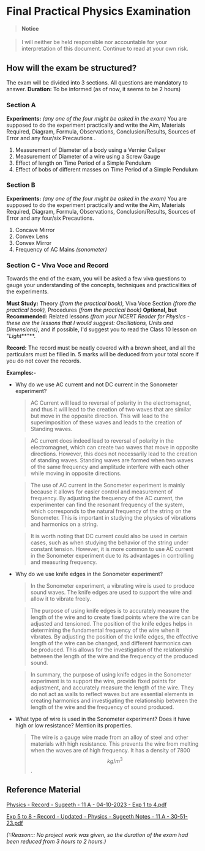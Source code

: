 # Final Practical Physics Examination

> #### Notice

> I will neither be held responsible nor accountable for your interpretation of this document. Continue to read at your own risk.

## How will the exam be structured?

The exam will be divided into 3 sections. All questions are mandatory to answer. **Duration:** To be informed (as of now, it seems to be 2 hours)

### Section A

**Experiments:** _(any one of the four might be asked in the exam)_ You are supposed to do the experiment practically and write the Aim, Materials Required, Diagram, Formula, Observations, Conclusion/Results, Sources of Error and any four/six Precautions .

1. Measurement of Diameter of a body using a Vernier Caliper
2. Measurement of Diameter of a wire using a Screw Gauge
3. Effect of length on Time Period of a Simple Pendulum
4. Effect of bobs of different masses on Time Period of a Simple Pendulum

### Section B

**Experiments:** _(any one of the four might be asked in the exam)_ You are supposed to do the experiment practically and write the Aim, Materials Required, Diagram, Formula, Observations, Conclusion/Results, Sources of Error and any four/six Precautions.

1. Concave Mirror
2. Convex Lens
3. Convex Mirror
4. Frequency of AC Mains _(sonometer)_

### Section C - Viva Voce and Record

Towards the end of the exam, you will be asked a few viva questions to gauge your understanding of the concepts, techniques and practicalities of the experiments.

**Must Study:** Theory _(from the practical book),_ Viva Voce Section _(from the practical book),_ Procedures _(from the practical book)_ **Optional, but Recommended:** Related lessons _(from your NCERT Reader for Physics - these are the lessons that I would suggest: Oscillations, Units and Dimensions)_, and if possible, I'd suggest you to read the Class 10 lesson on "_Light_\*\*"\*\*.

**Record:** The record must be neatly covered with a brown sheet, and all the particulars must be filled in. 5 marks will be deduced from your total score if you do not cover the records.

**Examples:-**

*   Why do we use AC current and not DC current in the Sonometer experiment?

    > AC Current will lead to reversal of polarity in the electromagnet, and thus it will lead to the creation of two waves that are similar but move in the opposite direction. This will lead to the superimposition of these waves and leads to the creation of Standing waves.

    > AC current does indeed lead to reversal of polarity in the electromagnet, which can create two waves that move in opposite directions. However, this does not necessarily lead to the creation of standing waves. Standing waves are formed when two waves of the same frequency and amplitude interfere with each other while moving in opposite directions.

    > The use of AC current in the Sonometer experiment is mainly because it allows for easier control and measurement of frequency. By adjusting the frequency of the AC current, the experimenter can find the resonant frequency of the system, which corresponds to the natural frequency of the string on the Sonometer. This is important in studying the physics of vibrations and harmonics on a string.

    > It is worth noting that DC current could also be used in certain cases, such as when studying the behavior of the string under constant tension. However, it is more common to use AC current in the Sonometer experiment due to its advantages in controlling and measuring frequency.
*   Why do we use knife edges in the Sonometer experiment?

    > In the Sonometer experiment, a vibrating wire is used to produce sound waves. The knife edges are used to support the wire and allow it to vibrate freely.

    > The purpose of using knife edges is to accurately measure the length of the wire and to create fixed points where the wire can be adjusted and tensioned. The position of the knife edges helps in determining the fundamental frequency of the wire when it vibrates. By adjusting the position of the knife edges, the effective length of the wire can be changed, and different harmonics can be produced. This allows for the investigation of the relationship between the length of the wire and the frequency of the produced sound.

    > In summary, the purpose of using knife edges in the Sonometer experiment is to support the wire, provide fixed points for adjustment, and accurately measure the length of the wire. They do not act as walls to reflect waves but are essential elements in creating harmonics and investigating the relationship between the length of the wire and the frequency of sound produced.
*   What type of wire is used in the Sonometer experiment? Does it have high or low resistance? Mention its properties.

    > The wire is a gauge wire made from an alloy of steel and other materials with high resistance. This prevents the wire from melting when the waves are of high frequency. It has a density of 7800 $$kg/m^3$$.

## Reference Material

[Physics - Record - Sugeeth - 11 A - 04-10-2023 - Exp 1 to 4.pdf](https://drive.google.com/file/d/15Ggp7Vk4YVZQA8X9SR8VYdJ25Vc0WxLE/view?usp=drive\_link)

[Exp 5 to 8 - Record - Updated - Physics - Sugeeth Notes - 11 A - 30-51-23.pdf](https://drive.google.com/file/d/1WWGLP5uXm9HDRzMVFe5PllX0f0ThGG5M/view?usp=drivesdk)

_(::Reason::: No project work was given, so the duration of the exam had been reduced from 3 hours to 2 hours.)_
